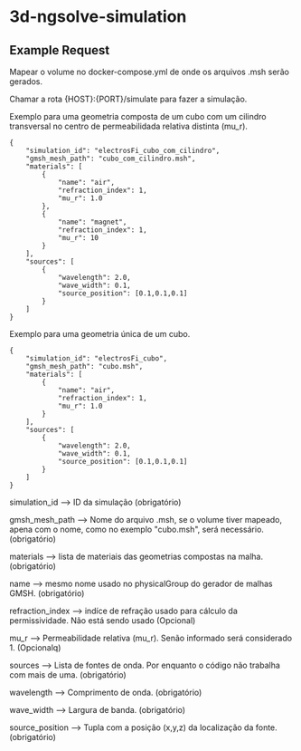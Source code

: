 # 3d-ngsolve-simulation


## Example Request

Mapear o volume no docker-compose.yml de onde os arquivos .msh serão gerados.

Chamar a rota {HOST}:{PORT}/simulate para fazer a simulação.

Exemplo para uma geometria composta de um cubo com um cilindro transversal no centro de permeabilidada relativa distinta (mu_r).

```
{	
    "simulation_id": "electrosFi_cubo_com_cilindro",
	"gmsh_mesh_path": "cubo_com_cilindro.msh",
	"materials": [
		{   
            "name": "air",
			"refraction_index": 1,
            "mu_r": 1.0
		},
        {   
            "name": "magnet",
			"refraction_index": 1,
            "mu_r": 10
		}
	],
	"sources": [
		{
			"wavelength": 2.0,
			"wave_width": 0.1,
			"source_position": [0.1,0.1,0.1]
		}
	]
}
```

Exemplo para uma geometria única de um cubo.

```
{	
    "simulation_id": "electrosFi_cubo",
	"gmsh_mesh_path": "cubo.msh",
	"materials": [
		{   
            "name": "air",
			"refraction_index": 1,
            "mu_r": 1.0
		}
	],
	"sources": [
		{
			"wavelength": 2.0,
			"wave_width": 0.1,
			"source_position": [0.1,0.1,0.1]
		}
	]
}
```

simulation_id --> ID da simulação (obrigatório)

gmsh_mesh_path --> Nome do arquivo .msh, se o volume tiver mapeado, apena com o nome, como no exemplo "cubo.msh", será necessário. (obrigatório)

materials --> lista de materiais das geometrias compostas na malha. (obrigatório)
    
name --> mesmo nome usado no physicalGroup do gerador de malhas GMSH. (obrigatório)

refraction_index --> indíce de refração usado para cálculo da permissividade. Não está sendo usado (Opcional)

mu_r --> Permeabilidade relativa (mu_r). Senão informado será considerado 1. (Opcionalq)

sources --> Lista de fontes de onda. Por enquanto o código não trabalha com mais de uma. (obrigatório)

wavelength --> Comprimento de onda. (obrigatório)

wave_width --> Largura de banda. (obrigatório)

source_position --> Tupla com a posição (x,y,z) da localização da fonte. (obrigatório)

